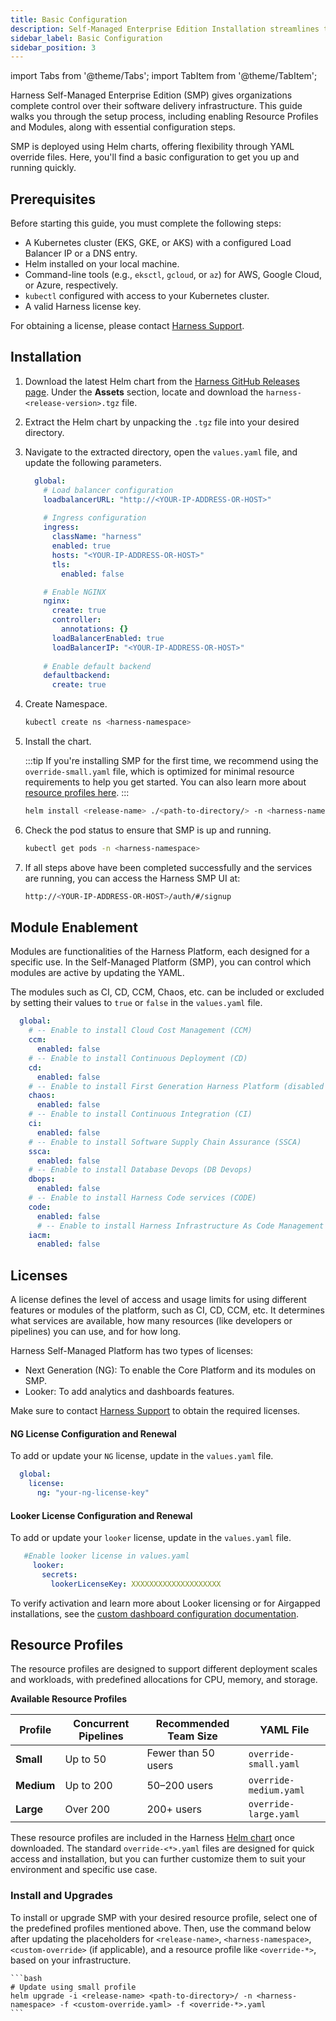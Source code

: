 ```yaml
---
title: Basic Configuration
description: Self-Managed Enterprise Edition Installation streamlines the setup of key components like resource profiles, load balancing, licensing, feature flags, autoscaling, and dashboards for enhanced performance and scalability.
sidebar_label: Basic Configuration
sidebar_position: 3
---
```


import Tabs from '@theme/Tabs';
import TabItem from '@theme/TabItem';

Harness Self-Managed Enterprise Edition (SMP) gives organizations complete control over their software delivery infrastructure. This guide walks you through the setup process, including enabling Resource Profiles and Modules, along with essential configuration steps.

SMP is deployed using Helm charts, offering flexibility through YAML override files. Here, you'll find a basic configuration to get you up and running quickly.

## Prerequisites

Before starting this guide, you must complete the following steps:

* A Kubernetes cluster (EKS, GKE, or AKS) with a configured Load Balancer IP or a DNS entry.
* Helm installed on your local machine.
* Command-line tools (e.g., `eksctl`, `gcloud`, or `az`) for AWS, Google Cloud, or Azure, respectively.
* `kubectl` configured with access to your Kubernetes cluster.
* A valid Harness license key.

For obtaining a license, please contact [Harness Support](mailto:support@harness.io).

## Installation

1. Download the latest Helm chart from the [Harness GitHub Releases page](https://github.com/harness/helm-charts/releases?q=harness-0&expanded=true). Under the **Assets** section, locate and download the `harness-<release-version>.tgz` file.

2. Extract the Helm chart by unpacking the `.tgz` file into your desired directory.

3. Navigate to the extracted directory, open the `values.yaml` file, and update the following parameters.

      ```yaml
        global:
          # Load balancer configuration
          loadbalancerURL: "http://<YOUR-IP-ADDRESS-OR-HOST>"
          
          # Ingress configuration
          ingress:
            className: "harness"          
            enabled: true
            hosts: "<YOUR-IP-ADDRESS-OR-HOST>"
            tls:
              enabled: false

          # Enable NGINX
          nginx:
            create: true
            controller:        
              annotations: {}
            loadBalancerEnabled: true
            loadBalancerIP: "<YOUR-IP-ADDRESS-OR-HOST>"
            
          # Enable default backend
          defaultbackend:
            create: true
      ```

4. Create Namespace.

    ```bash
    kubectl create ns <harness-namespace>
    ```

5. Install the chart.

    :::tip
      If you're installing SMP for the first time, we recommend using the `override-small.yaml` file, which is optimized for minimal resource requirements to help you get started. You can also learn more about [resource profiles here](#resource-profiles).
    :::

    ```bash
    helm install <release-name> ./<path-to-directory/> -n <harness-namespace> -f override-small.yaml
    ```  

6. Check the pod status to ensure that SMP is up and running.

    ```bash
    kubectl get pods -n <harness-namespace>
    ```

6. If all steps above have been completed successfully and the services are running, you can access the Harness SMP UI at:

    ```bash
    http://<YOUR-IP-ADDRESS-OR-HOST>/auth/#/signup
    ```

## Module Enablement

Modules are functionalities of the Harness Platform, each designed for a specific use. In the Self-Managed Platform (SMP), you can control which modules are active by updating the YAML.

The modules such as CI, CD, CCM, Chaos, etc. can be included or excluded by setting their values to `true` or `false` in the `values.yaml` file. 

  ```yaml
    global:
      # -- Enable to install Cloud Cost Management (CCM) 
      ccm:
        enabled: false
      # -- Enable to install Continuous Deployment (CD)
      cd:
        enabled: false
      # -- Enable to install First Generation Harness Platform (disabled by default)
      chaos:
        enabled: false
      # -- Enable to install Continuous Integration (CI)
      ci:
        enabled: false
      # -- Enable to install Software Supply Chain Assurance (SSCA)
      ssca:
        enabled: false
      # -- Enable to install Database Devops (DB Devops)
      dbops:
        enabled: false
      # -- Enable to install Harness Code services (CODE)
      code:
        enabled: false
        # -- Enable to install Harness Infrastructure As Code Management (IACM)
      iacm:
        enabled: false
  ```

## Licenses

A license defines the level of access and usage limits for using different features or modules of the platform, such as CI, CD, CCM, etc. It determines what services are available, how many resources (like developers or pipelines) you can use, and for how long.

Harness Self-Managed Platform has two types of licenses:
  - Next Generation (NG): To enable the Core Platform and its modules on SMP.
  - Looker: To add analytics and dashboards features.

Make sure to contact [Harness Support](mailto:support@harness.io) to obtain the required licenses.

#### NG License Configuration and Renewal 

To add or update your `NG` license, update in the `values.yaml` file.

```yaml
  global:
    license:
      ng: "your-ng-license-key"        
```

#### Looker License Configuration and Renewal 

To add or update your `looker` license, update in the `values.yaml` file.

   ```yaml  
      #Enable looker license in values.yaml
        looker:
          secrets:
            lookerLicenseKey: XXXXXXXXXXXXXXXXXXXX
   ```

To verify activation and learn more about Looker licensing or for Airgapped installations, see the [custom dashboard configuration documentation](/docs/self-managed-enterprise-edition/advanced-configurations/configure-custom-dashboards#configuration).

## Resource Profiles 

The resource profiles are designed to support different deployment scales and workloads, with predefined allocations for CPU, memory, and storage.

**Available Resource Profiles**

| **Profile** | **Concurrent Pipelines** | **Recommended Team Size** | **YAML File**          |
|-------------|--------------------------|---------------------------|------------------------|
| **Small**   | Up to 50                 | Fewer than 50 users       | `override-small.yaml`  |
| **Medium**  | Up to 200                | 50–200 users              | `override-medium.yaml` |
| **Large**   | Over 200                 | 200+ users                | `override-large.yaml`  |

These resource profiles are included in the Harness [Helm chart](https://github.com/harness/helm-charts/releases?q=harness-0&expanded=true) once downloaded. The standard `override-<*>.yaml` files are designed for quick access and installation, but you can further customize them to suit your environment and specific use case.
  
### Install and Upgrades 

To install or upgrade SMP with your desired resource profile, select one of the predefined profiles mentioned above. Then, use the command below after updating the placeholders for `<release-name>`, `<harness-namespace>`, `<custom-override>` (if applicable), and a resource profile like `<override-*>`, based on your infrastructure.

    ```bash
    # Update using small profile
    helm upgrade -i <release-name> <path-to-directory>/ -n <harness-namespace> -f <custom-override.yaml> -f <override-*>.yaml
    ```